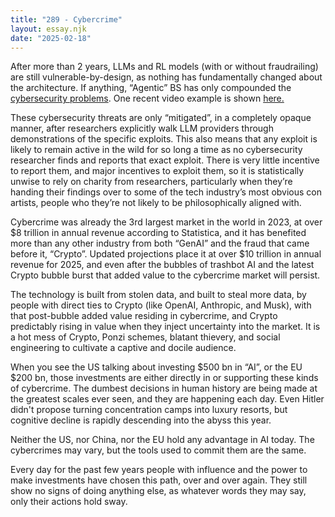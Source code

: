 ```yaml
---
title: "289 - Cybercrime"
layout: essay.njk
date: "2025-02-18"
---
```


After more than 2 years, LLMs and RL models (with or without fraudrailing) are still vulnerable-by-design, as nothing has fundamentally changed about the architecture. If anything, “Agentic” BS has only compounded the [cybersecurity problems](https://embracethered.com/blog/posts/2025/chatgpt-operator-prompt-injection-exploits/). One recent video example is shown [here.](https://www.youtube.com/watch?v=WAtTs00Qev8&ab_channel=EmbraceTheRed)

These cybersecurity threats are only “mitigated”, in a completely opaque manner, after researchers explicitly walk LLM providers through demonstrations of the specific exploits. This also means that any exploit is likely to remain active in the wild for so long a time as no cybersecurity researcher finds and reports that exact exploit. There is very little incentive to report them, and major incentives to exploit them, so it is statistically unwise to rely on charity from researchers, particularly when they’re handing their findings over to some of the tech industry’s most obvious con artists, people who they’re not likely to be philosophically aligned with.

Cybercrime was already the 3rd largest market in the world in 2023, at over $8 trillion in annual revenue according to Statistica, and it has benefited more than any other industry from both “GenAI” and the fraud that came before it, “Crypto”. Updated projections place it at over $10 trillion in annual revenue for 2025, and even after the bubbles of trashbot AI and the latest Crypto bubble burst that added value to the cybercrime market will persist.

The technology is built from stolen data, and built to steal more data, by people with direct ties to Crypto (like OpenAI, Anthropic, and Musk), with that post-bubble added value residing in cybercrime, and Crypto predictably rising in value when they inject uncertainty into the market. It is a hot mess of Crypto, Ponzi schemes, blatant thievery, and social engineering to cultivate a captive and docile audience.

When you see the US talking about investing $500 bn in “AI”, or the EU $200 bn, those investments are either directly in or supporting these kinds of cybercrime. The dumbest decisions in human history are being made at the greatest scales ever seen, and they are happening each day. Even Hitler didn't propose turning concentration camps into luxury resorts, but cognitive decline is rapidly descending into the abyss this year.

Neither the US, nor China, nor the EU hold any advantage in AI today. The cybercrimes may vary, but the tools used to commit them are the same.

Every day for the past few years people with influence and the power to make investments have chosen this path, over and over again. They still show no signs of doing anything else, as whatever words they may say, only their actions hold sway.